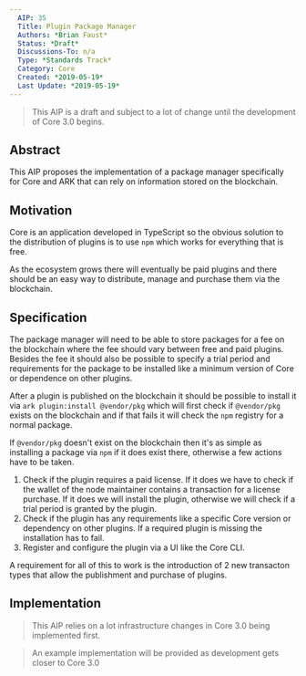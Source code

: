 ```yaml
---
  AIP: 35
  Title: Plugin Package Manager
  Authors: *Brian Faust*
  Status: *Draft*
  Discussions-To: n/a
  Type: *Standards Track*
  Category: Core
  Created: *2019-05-19*
  Last Update: *2019-05-19*
---
```


> This AIP is a draft and subject to a lot of change until the development of Core 3.0 begins.

## Abstract

This AIP proposes the implementation of a package manager specifically for Core and ARK that can rely on information stored on the blockchain.

## Motivation

Core is an application developed in TypeScript so the obvious solution to the distribution of plugins is to use `npm` which works for everything that is free.

As the ecosystem grows there will eventually be paid plugins and there should be an easy way to distribute, manage and purchase them via the blockchain.

## Specification

The package manager will need to be able to store packages for a fee on the blockchain where the fee should vary between free and paid plugins. Besides the fee it should also be possible to specify a trial period and requirements for the package to be installed like a minimum version of Core or dependence on other plugins.

After a plugin is published on the blockchain it should be possible to install it via `ark plugin:install @vendor/pkg` which will first check if `@vendor/pkg` exists on the blockchain and if that fails it will check the `npm` registry for a normal package.

If `@vendor/pkg` doesn't exist on the blockchain then it's as simple as installing a package via `npm` if it does exist there, otherwise a few actions have to be taken.

1. Check if the plugin requires a paid license. If it does we have to check if the wallet of the node maintainer contains a transaction for a license purchase. If it does we will install the plugin, otherwise we will check if a trial period is granted by the plugin.
2. Check if the plugin has any requirements like a specific Core version or dependency on other plugins. If a required plugin is missing the installation has to fail.
3. Register and configure the plugin via a UI like the Core CLI.

A requirement for all of this to work is the introduction of 2 new transacton types that allow the publishment and purchase of plugins.

## Implementation

> This AIP relies on a lot infrastructure changes in Core 3.0 being implemented first.

> An example implementation will be provided as development gets closer to Core 3.0

